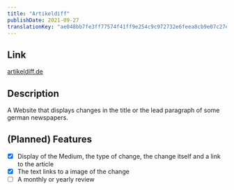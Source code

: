 ```yaml
---
title: "Artikeldiff"
publishDate: 2021-09-27
translationKey: "ae048bb7fe3ff77574f41ff9e254c9c972732e6feea8cb9e07c27e737daffc18"
---
```


## Link

[artikeldiff.de](https://artikeldiff.de)

## Description

A Website that displays changes in the title or the lead paragraph of some german newspapers.

## (Planned) Features

- [X] Display of the Medium, the type of change, the change itself and a link to the article
- [X] The text links to a image of the change
- [ ] A monthly or yearly review